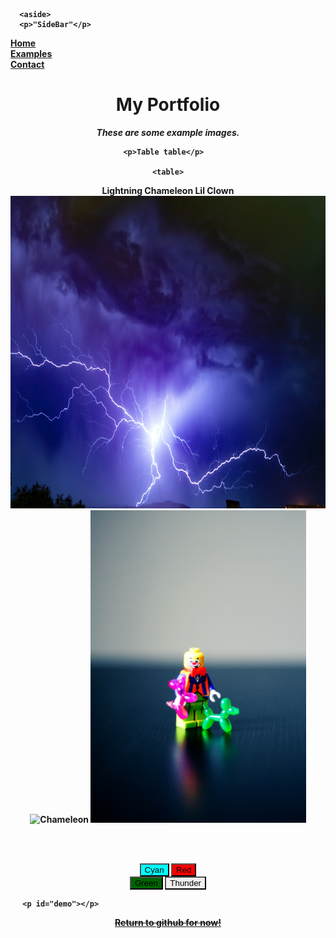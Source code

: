 <!DOCTYPE html>
<html lang="en">
<meta charset="UTF-8">
<b><title>Mozofi's Portfolio website</title>
<meta name="viewport" content="width=device-width,initial-scale=1">
<link rel="stylesheet" href="https://www.w3schools.com/w3css/4/w3.css">
  
<style>
  body {
    background-image: url('ThunderK.jpg');
    background-repeat: no-repeat;
    background-attachment: fixed;
    background-size: cover;
  }
  aside {
  width: 6%;
  padding-left: 1%;
  margin-left: 2%;
  float: left;
  font-style: italic;
  background-color: Orange;
}

</style>
  
<script src=""></script>
  
<body style="background-color:null;">
  
      <aside>
      <p>"SideBar"</p>
  <a href="https://mozofi.github.io/Portfolio/">Home</a><br>
  <a href="https://mozofi.github.io/Portfolio/Examples.html">Examples</a><br>
  <a href="https://mozofi.github.io/Portfolio/Contact.html">Contact</a><br>
    </aside>
  
  <center><b>
    <h1>My Portfolio</h1>
      <p><em>These are some example images.</em></p>
      </b>
    
    
    <p>Table table</p>  
  
    <table>
  <tr>
    <th>Lightning</th>
    <th>Chameleon</th>
    <th>Lil Clown</th>
  </tr>
  <tr>
    <td>  <img src="LightningK.jpg" alt="Lightning" style="width:500" height="500">  </td>
    <td>  <img src="ChameleonN.jpg" alt="Chameleon" style="width:500" height="500"> </td>
    <td>  <img src="ClownJ.jpg" alt="Clown" style="width:500" height="500">  </td>
  </tr>
</table>                                                                                                                                                       

   
<br><br>
      
<button id="button1" style="background-color:Cyan; border-color:Black; color:Black" onclick="button1press()">Cyan</button>
<button id="button2" style="background-color:Red; border-color:Black; color:Black" onclick="button2press()">Red</button>                                            
<button id="button3" style="background-color:DarkGreen; border-color:Black; color:Black" onclick="button3press()">Green</button>
<button id="button4" style="background-image: url('Thunder.jpg'); border-color:Black; color:Black" onclick="button4press()">Thunder</button>

      <p id="demo"></p>                                                  
<script>
function button1press() {
  document.getElementById("demo").innerHTML = "Color changed to " + "Cyan";
  document.body.style.backgroundImage = 'none';
  document.body.style.backgroundColor = "Aquamarine";
}
function button2press() {
  document.getElementById("demo").innerHTML = "Color changed to " + "Red";
  document.body.style.backgroundImage = 'none';
  document.body.style.backgroundColor = "Tomato";
}
function button3press() {
  document.getElementById("demo").innerHTML = "Color changed to " + "Green";
  document.body.style.backgroundImage = 'none';
  document.body.style.backgroundColor = "ForestGreen";
}
function button4press() {
  document.getElementById("demo").innerHTML = "Image changed to " + "Thunder";
  document.body.style.backgroundImage = "url('ThunderK.jpg')";
}                                                                      
</script>                                                                                              

<a href="https://github.com/Mozofi/Portfolio"><s>Return to github for now!</s></a>
      
</center>
</body>
</html>
